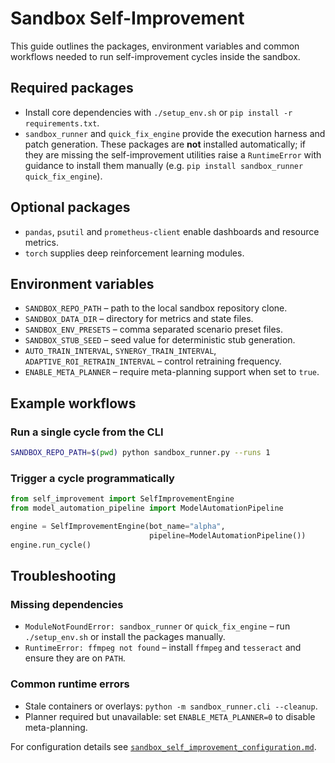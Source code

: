 # Sandbox Self-Improvement

This guide outlines the packages, environment variables and common workflows needed
to run self-improvement cycles inside the sandbox.

## Required packages

- Install core dependencies with `./setup_env.sh` or `pip install -r requirements.txt`.
- `sandbox_runner` and `quick_fix_engine` provide the execution harness and patch
  generation. These packages are **not** installed automatically; if they are
  missing the self-improvement utilities raise a ``RuntimeError`` with guidance
  to install them manually (e.g. ``pip install sandbox_runner quick_fix_engine``).

## Optional packages

- `pandas`, `psutil` and `prometheus-client` enable dashboards and resource
  metrics.
- `torch` supplies deep reinforcement learning modules.

## Environment variables

- `SANDBOX_REPO_PATH` – path to the local sandbox repository clone.
- `SANDBOX_DATA_DIR` – directory for metrics and state files.
- `SANDBOX_ENV_PRESETS` – comma separated scenario preset files.
- `SANDBOX_STUB_SEED` – seed value for deterministic stub generation.
- `AUTO_TRAIN_INTERVAL`, `SYNERGY_TRAIN_INTERVAL`,
  `ADAPTIVE_ROI_RETRAIN_INTERVAL` – control retraining frequency.
- `ENABLE_META_PLANNER` – require meta-planning support when set to `true`.

## Example workflows

### Run a single cycle from the CLI

```bash
SANDBOX_REPO_PATH=$(pwd) python sandbox_runner.py --runs 1
```

### Trigger a cycle programmatically

```python
from self_improvement import SelfImprovementEngine
from model_automation_pipeline import ModelAutomationPipeline

engine = SelfImprovementEngine(bot_name="alpha",
                               pipeline=ModelAutomationPipeline())
engine.run_cycle()
```

## Troubleshooting

### Missing dependencies

- `ModuleNotFoundError: sandbox_runner` or `quick_fix_engine` – run
  `./setup_env.sh` or install the packages manually.
- `RuntimeError: ffmpeg not found` – install `ffmpeg` and `tesseract` and
  ensure they are on `PATH`.

### Common runtime errors

- Stale containers or overlays: `python -m sandbox_runner.cli --cleanup`.
- Planner required but unavailable: set `ENABLE_META_PLANNER=0` to disable
  meta-planning.

For configuration details see
[`sandbox_self_improvement_configuration.md`](sandbox_self_improvement_configuration.md).
